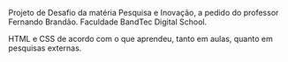 Projeto de Desafio da matéria Pesquisa e Inovação, a pedido do professor Fernando Brandão. Faculdade BandTec Digital School.

HTML e CSS de acordo com o que aprendeu, tanto em aulas, quanto em pesquisas externas.
